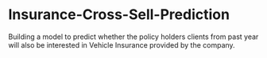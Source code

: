 # Insurance-Cross-Sell-Prediction
Building a model to predict whether the policy holders clients from past year will also be interested in Vehicle Insurance provided by the company.
